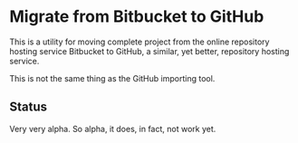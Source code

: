 # Migrate from Bitbucket to GitHub

This is a utility for moving complete project from the online repository hosting service Bitbucket to GitHub, a similar, yet better, repository hosting service.

This is not the same thing as the GitHub importing tool.

## Status

Very very alpha. So alpha, it does, in fact, not work yet.
